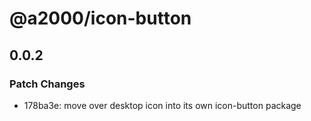 # @a2000/icon-button

## 0.0.2

### Patch Changes

- 178ba3e: move over desktop icon into its own icon-button package
